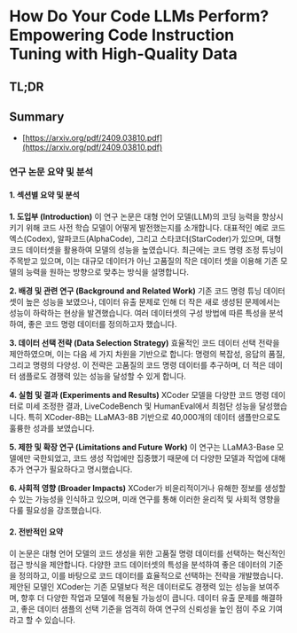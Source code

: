 # How Do Your Code LLMs Perform? Empowering Code Instruction Tuning with High-Quality Data
## TL;DR
## Summary
- [https://arxiv.org/pdf/2409.03810.pdf](https://arxiv.org/pdf/2409.03810.pdf)

### 연구 논문 요약 및 분석

#### 1. 섹션별 요약 및 분석

**1. 도입부 (Introduction)**
이 연구 논문은 대형 언어 모델(LLM)의 코딩 능력을 향상시키기 위해 코드 사전 학습 모델이 어떻게 발전했는지를 소개합니다. 대표적인 예로 코드엑스(Codex), 알파코드(AlphaCode), 그리고 스타코더(StarCoder)가 있으며, 대형 코드 데이터셋을 활용하여 모델의 성능을 높였습니다. 최근에는 코드 명령 조정 튜닝이 주목받고 있으며, 이는 대규모 데이터가 아닌 고품질의 작은 데이터 셋을 이용해 기존 모델의 능력을 원하는 방향으로 맞추는 방식을 설명합니다.

**2. 배경 및 관련 연구 (Background and Related Work)**
기존 코드 명령 튜닝 데이터셋이 높은 성능을 보였으나, 데이터 유출 문제로 인해 더 작은 새로 생성된 문제에서는 성능이 하락하는 현상을 발견했습니다. 여러 데이터셋의 구성 방법에 따른 특성을 분석하여, 좋은 코드 명령 데이터를 정의하고자 했습니다.

**3. 데이터 선택 전략 (Data Selection Strategy)**
효율적인 코드 데이터 선택 전략을 제안하였으며, 이는 다음 세 가지 차원을 기반으로 합니다: 명령의 복잡성, 응답의 품질, 그리고 명령의 다양성. 이 전략은 고품질의 코드 명령 데이터를 추구하며, 더 적은 데이터 샘플로도 경쟁력 있는 성능을 달성할 수 있게 합니다.

**4. 실험 및 결과 (Experiments and Results)**
XCoder 모델을 다양한 코드 명령 데이터로 미세 조정한 결과, LiveCodeBench 및 HumanEval에서 최첨단 성능을 달성했습니다. 특히 XCoder-8B는 LLaMA3-8B 기반으로 40,000개의 데이터 샘플만으로도 훌륭한 성과를 보였습니다.

**5. 제한 및 확장 연구 (Limitations and Future Work)**
이 연구는 LLaMA3-Base 모델에만 국한되었고, 코드 생성 작업에만 집중했기 때문에 더 다양한 모델과 작업에 대해 추가 연구가 필요하다고 명시했습니다.

**6. 사회적 영향 (Broader Impacts)**
XCoder가 비윤리적이거나 유해한 정보를 생성할 수 있는 가능성을 인식하고 있으며, 미래 연구를 통해 이러한 윤리적 및 사회적 영향을 다룰 필요성을 강조했습니다.

#### 2. 전반적인 요약

이 논문은 대형 언어 모델의 코드 생성을 위한 고품질 명령 데이터를 선택하는 혁신적인 접근 방식을 제안합니다. 다양한 코드 데이터셋의 특성을 분석하여 좋은 데이터의 기준을 정의하고, 이를 바탕으로 코드 데이터를 효율적으로 선택하는 전략을 개발했습니다. 제안된 모델인 XCoder는 기존 모델보다 적은 데이터로도 경쟁력 있는 성능을 보여주며, 향후 더 다양한 작업과 모델에 적용될 가능성이 큽니다. 데이터 유출 문제를 해결하고, 좋은 데이터 샘플의 선택 기준을 엄격히 하여 연구의 신뢰성을 높인 점이 주요 기여라고 할 수 있습니다.